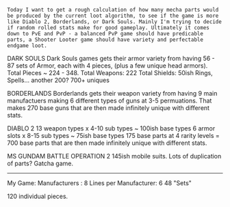 	Today I want to get a rough calculation of how many mecha parts would be produced by the current loot algorithm, to see if the game is more like Diablo 2, Borderlands, or Dark Souls. Mainly I'm trying to decide if random rolled stats make for good gameplay. Ultimately it comes down to PvE and PvP - a balanced PvP game should have predicable parts, a Shooter Looter game should have variety and perfectable endgame loot.

DARK SOULS
Dark Souls games gets their armor variety from having 56 - 87 sets of Armor, each with 4 pieces, (plus a few unique head armors). Total Pieces ~ 224 - 348.
Total Weapons: 222
Total Shields: 50ish
Rings, Spells... another 200?
700+ uniques

BORDERLANDS
Borderlands gets their weapon variety from having 9 main manufactuers making 6 different types of guns at 3-5 permuations. That makes 270 base guns that are then made infinitely unique with different stats. 

DIABLO 2
13 weapon types x 4-10 sub types ~ 100ish base types
6 armor slots x 8-15 sub types ~ 75ish base types
175 base parts at 4 rarity levels = 700 base parts that are then made infinitely unique with different stats.

MS GUNDAM BATTLE OPERATION 2
145ish mobile suits. Lots of duplication of parts? Gatcha game.

---

My Game:
Manufacturers : 8
Lines per Manufacturer: 6
48 "Sets"

120 individual pieces.